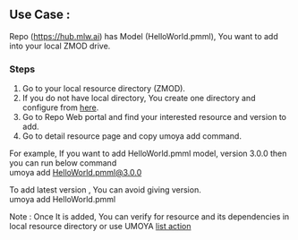 ## Use Case : 

Repo (https://hub.mlw.ai﻿) has Model (HelloWorld.pmml),  You want to add into your local ZMOD drive.

### Steps
1. Go to your local resource directory (ZMOD).
2. If you do not have local directory, You create one directory and configure from [here](https://github.com/Umoya-ai/UMOYA/blob/master/docs/sample%20and%20training%20-%20usecases/init%20or%20configure%20umoya%20cli%20tool.md).
3. Go to Repo Web portal and find your interested resource and version to add.
4. Go to detail resource page and copy umoya add command.

For example, If you want to add HelloWorld.pmml model, version 3.0.0 then you can run below command<br/>
umoya add HelloWorld.pmml@3.0.0

To add latest version , You can avoid giving version.<br/>
umoya add HelloWorld.pmml

Note : 
Once It is added, You can verify for resource and its dependencies in local resource directory or use UMOYA [list action](https://github.com/Umoya-ai/UMOYA/blob/master/docs/sample%20and%20training%20-%20usecases/query%20resource%20on%20repo%20or%20locally.md)
